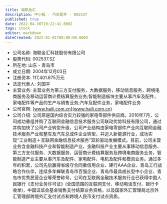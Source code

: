 ```yaml
---
title: 海联金汇
description: 中小板 - 汽车配件 - 002537
published: true
date: 2022-04-30T19:22:41.000Z
tags: stock
editor: markdown
dateCreated: 2022-01-01T00:00:00.000Z
---
```


- 公司名称: 海联金汇科技股份有限公司
- 股票代码: 002537.SZ
- 所在地: 山东 - 青岛市
- 成立日期: 2004年12月03日
- 注册资本: 117,401.675万元
- 法定代表人: 刘国平
- 主营业务: 主营业务为第三方支付服务，大数据服务，移动信息服务，跨境电商服务及移动运营商计费结算服务业务;智能制造板块主要从事汽车及配件，家电配件等产品的生产与销售业务;汽车及配件业务，家电配件业务
- 公司官网: [www.haili.com.cn](www.haili.com.cn)
- 公司介绍: 公司原是国内综合实力较强的家电零部件供应商。2016年7月，公司成功重组并购了互联网金融信息技术服务公司联动优势科技有限公司，通过并购加快了公司产业转型升级，公司产业结构由家电零部件产业向互联网金融技术服务产业和整车及汽车总成件企业转型，并迈入新能源行业，成功实现“工业制造＋互联网金融信息技术服务”双轮驱动发展模式。目前，公司主营业务含金融科技产业和智能制造产业，金融科技产业主要从事移动信息服务、第三方支付服务、大数据服务、运营商计费结算服务及跨境电商服务业务，智能制造产业主要从事汽车及配件、家电配件、电机及配件和模具业务。通过多年的积累，公司先后赢得省级守合同重信用企业、建行AAA企业、青岛工行战略合作伙伴，连续多年蝉联青岛市百强企业、青岛市最具成长型中小企业、青岛市优秀民营企业等荣誉称号，公司在互联网金融技术服务行业已获得中国人民银行《支付业务许可证》(全国范围的互联网支付、移动电话支付、银行卡收单)，中国证监会基金销售支付结算业务资格，以及国家外汇管理局北京外汇管理部跨境外汇支付试点和跨境人民币支付试点资质。



